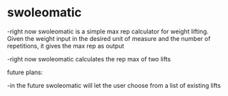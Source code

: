 # swoleomatic
-right now swoleomatic is a simple max rep calculator for weight lifting.
Given the weight input in the desired unit of measure and the number of repetitions, it gives the max rep as output 

-right now swoleomatic calculates the rep max of two lifts

future plans:

-in the future swoleomatic will let the user choose from a list of existing lifts
